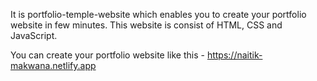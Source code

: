It is portfolio-temple-website which enables you to create your portfolio website in few minutes. This website is consist of HTML, CSS and JavaScript.

You can create your portfolio website like this - https://naitik-makwana.netlify.app
